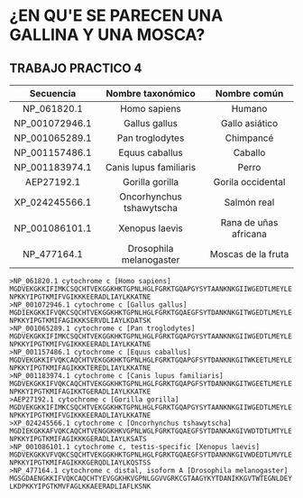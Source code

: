 # ¿EN QU'E SE PARECEN UNA GALLINA Y UNA MOSCA?

## TRABAJO PRACTICO 4


| Secuencia        | Nombre taxonómico        | Nombre común         | 
| :---------------:|:------------------------:|:--------------------:|
| NP_061820.1      | Homo sapiens             | Humano               |
| NP_001072946.1   | Gallus gallus            | Gallo asiático       |
| NP_001065289.1   | Pan troglodytes          | Chimpancé            |
| NP_001157486.1   | Equus caballus           | Caballo              |
| NP_001183974.1   | Canis lupus familiaris   | Perro                |
| AEP27192.1 	   | Gorilla gorilla          | Gorila occidental    |
| XP_024245566.1   | Oncorhynchus tshawytscha | Salmón real          |
| NP_001086101.1   | Xenopus laevis           | Rana de uñas africana|
| NP_477164.1      | Drosophila melanogaster  | Moscas de la fruta   |


```fasta
>NP_061820.1 cytochrome c [Homo sapiens]
MGDVEKGKKIFIMKCSQCHTVEKGGKHKTGPNLHGLFGRKTGQAPGYSYTAANKNKGIIWGEDTLMEYLE
NPKKYIPGTKMIFVGIKKKEERADLIAYLKKATNE
>NP_001072946.1 cytochrome c [Gallus gallus]
MGDIEKGKKIFVQKCSQCHTVEKGGKHKTGPNLHGLFGRKTGQAEGFSYTDANKNKGITWGEDTLMEYLE
NPKKYIPGTKMIFAGIKKKSERVDLIAYLKDATSK
>NP_001065289.1 cytochrome c [Pan troglodytes]
MGDVEKGKKIFIMKCSQCHTVEKGGKHKTGPNLHGLFGRKTGQAPGYSYTAANKNKGIIWGEDTLMEYLE
NPKKYIPGTKMIFVGIKKKEERADLIAYLKKATNE
>NP_001157486.1 cytochrome c [Equus caballus]
MGDVEKGKKIFVQKCAQCHTVEKGGKHKTGPNLHGLFGRKTGQAPGFSYTDANKNKGITWKEETLMEYLE
NPKKYIPGTKMIFAGIKKKTEREDLIAYLKKATNE
>NP_001183974.1 cytochrome c [Canis lupus familiaris]
MGDVEKGKKIFVQKCAQCHTVEKGGKHKTGPNLHGLFGRKTGQAPGFSYTDANKNKGITWGEETLMEYLE
NPKKYIPGTKMIFAGIKKTGERADLIAYLKKATKE
>AEP27192.1 cytochrome c [Gorilla gorilla]
MGDVEKGKKIFIMKCSQCHTVEKGGKHKTGPNLHGLFGRKTGQAPGYSYTAANKNKGIIWGEDTLMEYLE
NPKKYIPGTKMIFVGIKKKEERADLIAYLKKATNE
>XP_024245566.1 cytochrome c [Oncorhynchus tshawytscha]
MGDIEKGKKAFVQKCAQCHTVENGGKHKVGPNLWGLFGRKTGQAEGFSYTDANKAKGIVWDTDTLMTYLE
NPKKYIPGTKMIFAGIKKKGERADLIAYLKSATS
>NP_001086101.1 cytochrome c, testis-specific [Xenopus laevis]
MGDVEKGKKVFVQKCSQCHTVEKGGKHKTGPNLHGLFGRKTGQAEGFSYTDANKNKGIVWDEDTLMVYLE
NPKKYIPGTKMIFAGIKKKGERQDLIAYLKQSTSS
>NP_477164.1 cytochrome c distal, isoform A [Drosophila melanogaster]
MGSGDAENGKKIFVQKCAQCHTYEVGGKHKVGPNLGGVVGRKCGTAAGYKYTDANIKKGVTWTEGNLDEY
LKDPKKYIPGTKMVFAGLKKAEERADLIAFLKSNK

```



